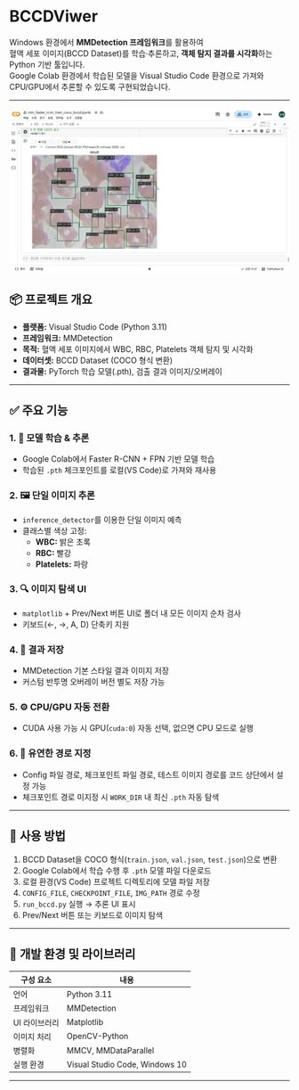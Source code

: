 # BCCDViwer

Windows 환경에서 **MMDetection 프레임워크**를 활용하여  
혈액 세포 이미지(BCCD Dataset)를 학습·추론하고, **객체 탐지 결과를 시각화**하는 Python 기반 툴입니다.  
Google Colab 환경에서 학습된 모델을 Visual Studio Code 환경으로 가져와 CPU/GPU에서 추론할 수 있도록 구현되었습니다.

---

![데모 시연](./assets/VIDEO.gif)

## 📦 프로젝트 개요

- **플랫폼:** Visual Studio Code (Python 3.11)  
- **프레임워크:** MMDetection  
- **목적:** 혈액 세포 이미지에서 WBC, RBC, Platelets 객체 탐지 및 시각화  
- **데이터셋:** BCCD Dataset (COCO 형식 변환)  
- **결과물:** PyTorch 학습 모델(.pth), 검출 결과 이미지/오버레이

---

## ✅ 주요 기능

### 1. 📂 모델 학습 & 추론
- Google Colab에서 Faster R-CNN + FPN 기반 모델 학습
- 학습된 `.pth` 체크포인트를 로컬(VS Code)로 가져와 재사용

### 2. 🖼️ 단일 이미지 추론
- `inference_detector`를 이용한 단일 이미지 예측
- 클래스별 색상 고정:
  - **WBC:** 밝은 초록
  - **RBC:** 빨강
  - **Platelets:** 파랑

### 3. 🔍 이미지 탐색 UI
- `matplotlib` + Prev/Next 버튼 UI로 폴더 내 모든 이미지 순차 검사
- 키보드(←, →, A, D) 단축키 지원

### 4. 💾 결과 저장
- MMDetection 기본 스타일 결과 이미지 저장
- 커스텀 반투명 오버레이 버전 별도 저장 가능

### 5. ⚙️ CPU/GPU 자동 전환
- CUDA 사용 가능 시 GPU(`cuda:0`) 자동 선택, 없으면 CPU 모드로 실행

### 6. 🧩 유연한 경로 지정
- Config 파일 경로, 체크포인트 파일 경로, 테스트 이미지 경로를 코드 상단에서 설정 가능
- 체크포인트 경로 미지정 시 `WORK_DIR` 내 최신 `.pth` 자동 탐색

---

## 🧰 사용 방법

1. BCCD Dataset을 COCO 형식(`train.json`, `val.json`, `test.json`)으로 변환
2. Google Colab에서 학습 수행 후 `.pth` 모델 파일 다운로드
3. 로컬 환경(VS Code) 프로젝트 디렉토리에 모델 파일 저장
4. `CONFIG_FILE`, `CHECKPOINT_FILE`, `IMG_PATH` 경로 수정
5. `run_bccd.py` 실행 → 추론 UI 표시
6. Prev/Next 버튼 또는 키보드로 이미지 탐색

---

## 🔧 개발 환경 및 라이브러리

| 구성 요소 | 내용 |
|------------|------|
| 언어 | Python 3.11 |
| 프레임워크 | MMDetection |
| UI 라이브러리 | Matplotlib |
| 이미지 처리 | OpenCV-Python |
| 병렬화 | MMCV, MMDataParallel |
| 실행 환경 | Visual Studio Code, Windows 10 |

---

